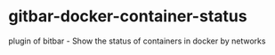 # gitbar-docker-container-status
plugin of bitbar - Show the status of containers in docker by networks

